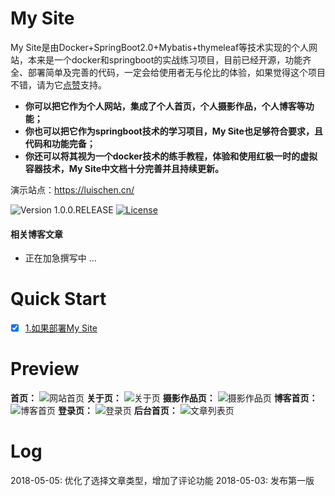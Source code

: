 # My Site

My Site是由Docker+SpringBoot2.0+Mybatis+thymeleaf等技术实现的个人网站，本来是一个docker和springboot的实战练习项目，目前已经开源，功能齐全、部署简单及完善的代码，一定会给使用者无与伦比的体验，如果觉得这个项目不错，请为它[点赞](https://github.com/WinterChenS/my-site)支持。

- **你可以把它作为个人网站，集成了个人首页，个人摄影作品，个人博客等功能；**
- **你也可以把它作为springboot技术的学习项目，My Site也足够符合要求，且代码和功能完备；**
- **你还可以将其视为一个docker技术的练手教程，体验和使用红极一时的虚拟容器技术，My Site中文档十分完善并且持续更新。**

演示站点：https://luischen.cn/

![Version 1.0.0.RELEASE](https://img.shields.io/badge/version-1.0.0-yellow.svg)
[![License](https://img.shields.io/badge/license-apache-blue.svg)](https://github.com/ZHENFENG13/My-Blog/blob/master/LICENSE)

#### 相关博客文章

* 正在加急撰写中 ...

# Quick Start

* [x] [1.如果部署My Site](https://github.com/WinterChenS/my-site/wiki/%E5%A6%82%E6%9E%9C%E9%83%A8%E7%BD%B2My-Site)


# Preview

**首页：**
![网站首页](http://ozlpw4ja9.bkt.clouddn.com/upload/2018/05/34r61k4db0haqophuekki29fpd.png)
**关于页：**
![关于页](http://ozlpw4ja9.bkt.clouddn.com/upload/2018/05/4lf8mj32v6h82ok4nrh2pqud3n.png)
**摄影作品页：**
![摄影作品页](http://ozlpw4ja9.bkt.clouddn.com/upload/2018/05/ohi840cle0hh1omjmcngus7vvs.png)
**博客首页：**
![博客首页](http://ozlpw4ja9.bkt.clouddn.com/upload/2018/05/3qj8h7039mj7vpfcic7116bptq.png)
**登录页：**
![登录页](http://ozlpw4ja9.bkt.clouddn.com/upload/2018/05/tqad8k3tisi01qjtrv47k5nso4.png)
**后台首页：**
![文章列表页](http://ozlpw4ja9.bkt.clouddn.com/upload/2018/05/0cgj75a9muia1rhvu8g32bc6dj.png)


# Log

2018-05-05: 优化了选择文章类型，增加了评论功能
2018-05-03: 发布第一版
